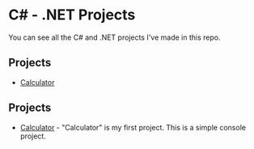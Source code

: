 # C# - .NET Projects
You can see all the C# and .NET projects I've made in this repo.

## Projects
<ul>
<li>
<a href="https://github.com/kadirmetin/CSharp-.NET-Projects/tree/main/Calculator" target="_new">Calculator</a> <p></p></li>
</ul>


## Projects

- [Calculator](https://github.com/kadirmetin/CSharp-.NET-Projects/tree/main/Calculator/) - "Calculator" is my first project. This is a simple console project.
